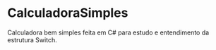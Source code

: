 # CalculadoraSimples


Calculadora bem simples feita em C# para estudo e entendimento da estrutura Switch.

